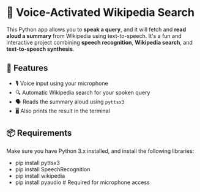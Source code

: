 # 🧠 Voice-Activated Wikipedia Search
This Python app allows you to **speak a query**, and it will fetch and **read aloud a summary** from Wikipedia using text-to-speech. It's a fun and interactive project combining **speech recognition**, **Wikipedia search**, and **text-to-speech synthesis**.

## 🎯 Features
- 🎙️ Voice input using your microphone
- 🔍 Automatic Wikipedia search for your spoken query
- 🗣️ Reads the summary aloud using `pyttsx3`
- 🖥️ Also prints the result in the terminal

## 📦 Requirements
Make sure you have Python 3.x installed, and install the following libraries:
- pip install pyttsx3
- pip install SpeechRecognition
- pip install wikipedia
- pip install pyaudio  # Required for microphone access
